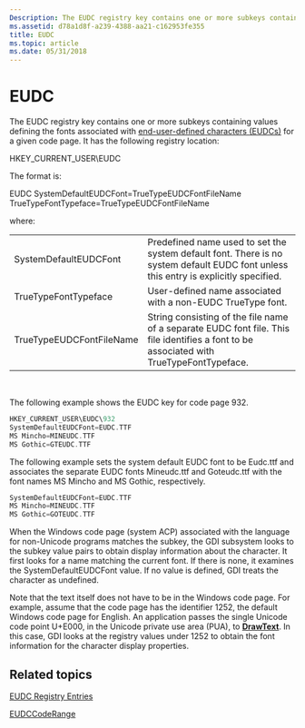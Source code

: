 ```yaml
---
Description: The EUDC registry key contains one or more subkeys containing values defining the fonts associated with end-user-defined characters (EUDCs) for a given code page.
ms.assetid: d78a1d8f-a239-4388-aa21-c162953fe355
title: EUDC
ms.topic: article
ms.date: 05/31/2018
---
```


# EUDC

The EUDC registry key contains one or more subkeys containing values defining the fonts associated with [end-user-defined characters (EUDCs)](end-user-defined-characters.md) for a given code page. It has the following registry location:

HKEY\_CURRENT\_USER\\EUDC

The format is:

EUDC SystemDefaultEUDCFont=TrueTypeEUDCFontFileName TrueTypeFontTypeface=TrueTypeEUDCFontFileName

where:



|                          |                                                                                                                                          |
|--------------------------|------------------------------------------------------------------------------------------------------------------------------------------|
| SystemDefaultEUDCFont    | Predefined name used to set the system default font. There is no system default EUDC font unless this entry is explicitly specified.     |
| TrueTypeFontTypeface     | User-defined name associated with a non-EUDC TrueType font.                                                                              |
| TrueTypeEUDCFontFileName | String consisting of the file name of a separate EUDC font file. This file identifies a font to be associated with TrueTypeFontTypeface. |



 

The following example shows the EUDC key for code page 932.


```C++
HKEY_CURRENT_USER\EUDC\932
SystemDefaultEUDCFont=EUDC.TTF
MS Mincho=MINEUDC.TTF
MS Gothic=GTEUDC.TTF
```



The following example sets the system default EUDC font to be Eudc.ttf and associates the separate EUDC fonts Mineudc.ttf and Goteudc.ttf with the font names MS Mincho and MS Gothic, respectively.


```C++
SystemDefaultEUDCFont=EUDC.TTF
MS Mincho=MINEUDC.TTF
MS Gothic=GOTEUDC.TTF
```



When the Windows code page (system ACP) associated with the language for non-Unicode programs matches the subkey, the GDI subsystem looks to the subkey value pairs to obtain display information about the character. It first looks for a name matching the current font. If there is none, it examines the SystemDefaultEUDCFont value. If no value is defined, GDI treats the character as undefined.

Note that the text itself does not have to be in the Windows code page. For example, assume that the code page has the identifier 1252, the default Windows code page for English. An application passes the single Unicode code point U+E000, in the Unicode private use area (PUA), to [**DrawText**](/windows/win32/api/winuser/nf-winuser-drawtext). In this case, GDI looks at the registry values under 1252 to obtain the font information for the character display properties.

## Related topics

<dl> <dt>

[EUDC Registry Entries](eudc-registry-entries.md)
</dt> <dt>

[EUDCCodeRange](eudccoderange.md)
</dt> </dl>

 

 